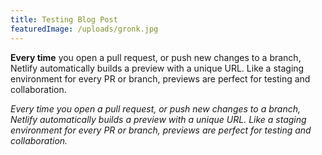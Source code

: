 ```yaml
---
title: Testing Blog Post
featuredImage: /uploads/gronk.jpg
---
```

**Every time** you open a pull request, or push new changes to a branch, Netlify automatically builds a preview with a unique URL. Like a staging environment for every PR or branch, previews are perfect for testing and collaboration.

_Every time you open a pull request, or push new changes to a branch, Netlify automatically builds a preview with a unique URL. Like a staging environment for every PR or branch, previews are perfect for testing and collaboration._
